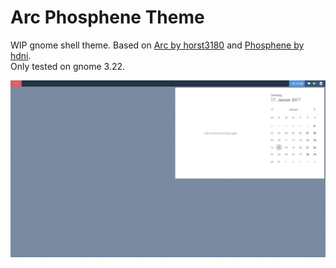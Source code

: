 # Arc Phosphene Theme

WIP gnome shell theme. Based on [Arc by horst3180](https://github.com/horst3180/arc-theme) and [Phosphene by hdni](https://github.com/hdni/Phosphene).  
Only tested on gnome 3.22.  
  
  
![Alt text](screenshot.png?raw=true "screenshot")

